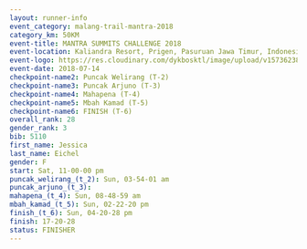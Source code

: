```yaml
---
layout: runner-info 
event_category: malang-trail-mantra-2018 
category_km: 50KM 
event-title: MANTRA SUMMITS CHALLENGE 2018 
event-location: Kaliandra Resort, Prigen, Pasuruan Jawa Timur, Indonesia 
event-logo: https://res.cloudinary.com/dykbosktl/image/upload/v1573623800/Logo/mantra-hiam_fujkqd.png 
event-date: 2018-07-14 
checkpoint-name2: Puncak Welirang (T-2) 
checkpoint-name3: Puncak Arjuno (T-3) 
checkpoint-name4: Mahapena (T-4) 
checkpoint-name5: Mbah Kamad (T-5) 
checkpoint-name6: FINISH (T-6) 
overall_rank: 28
gender_rank: 3
bib: 5110
first_name: Jessica
last_name: Eichel
gender: F
start: Sat, 11-00-00 pm
puncak_welirang_(t_2): Sun, 03-54-01 am
puncak_arjuno_(t_3): 
mahapena_(t_4): Sun, 08-48-59 am
mbah_kamad_(t_5): Sun, 02-22-20 pm
finish_(t_6): Sun, 04-20-28 pm
finish: 17-20-28
status: FINISHER
---
```

